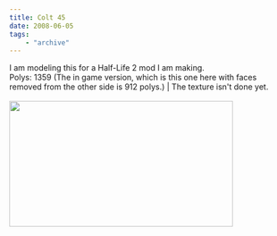 ```yaml
---
title: Colt 45
date: 2008-06-05
tags: 
    - "archive"
---
```

I am modeling this for a Half-Life 2 mod I am making.<br />Polys: 1359 (The in game version, which is this one here with faces removed from the other side is 912 polys.) | The texture isn't done yet.<br /><br /><a onblur="try {parent.deselectBloggerImageGracefully();} catch(e) {}" href="http://2.bp.blogspot.com/_zdYMSK7YuAA/SarboCnxXxI/AAAAAAAAFD4/zaAQZ2NX-uM/s1600-h/colt_45_web_full.jpg"><img style="margin: 0pt 10px 10px 0pt; float: left; cursor: pointer; width: 400px; height: 225px;" src="http://2.bp.blogspot.com/_zdYMSK7YuAA/SarboCnxXxI/AAAAAAAAFD4/zaAQZ2NX-uM/s400/colt_45_web_full.jpg" alt="" id="BLOGGER_PHOTO_ID_5308296591754485522" border="0" /></a>
